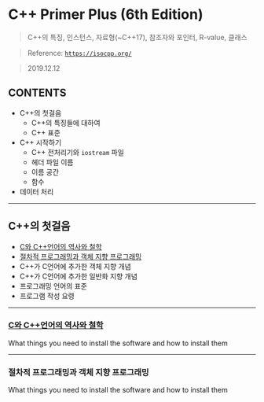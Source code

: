 # C++ Primer Plus (6th Edition)

> C++의 특징, 인스턴스, 자료형(~C++17), 참조자와 포인터, R-value, 클래스 

> Reference: <a href="https://isocpp.org/" target="_blank">`https://isocpp.org/`</a>

> 2019.12.12


## **CONTENTS**
- C++의 첫걸음
  - C++의 특징들에 대하여
  - C++ 표준
- C++ 시작하기
  - C++ 전처리기와 `iostream` 파일
  - 헤더 파일 이름
  - 이름 공간
  - 함수
- 데이터 처리

---

## C++의 첫걸음

- <a href="#sec1_01">C와 C++언어의 역사와 철학</a>
- <a href="#sec1_02">절차적 프로그래밍과 객체 지향 프로그래밍</a>
- C++가 C언어에 추가한 객체 지향 개념
- C++가 C언어에 추가한 일반화 지향 개념
- 프로그래밍 언어의 표준
- 프로그램 작성 요령

---

### [C와 C++언어의 역사와 철학](sec1_01)
What things you need to install the software and how to install them

---

<h3 id = "sec1_02">절차적 프로그래밍과 객체 지향 프로그래밍</h3>
What things you need to install the software and how to install them
